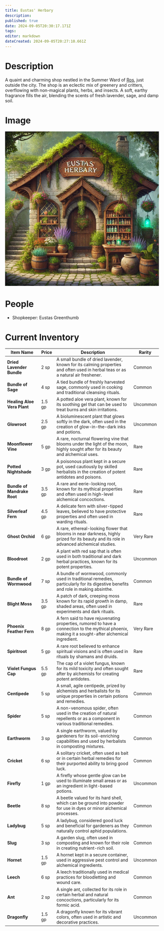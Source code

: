 ```yaml
---
title: Eustas' Herbary
description: 
published: true
date: 2024-09-05T20:30:17.171Z
tags: 
editor: markdown
dateCreated: 2024-09-05T20:27:10.661Z
---
```


# Description
A quaint and charming shop nestled in the Summer Ward of [Ros](/Places/Inversia/Ros), just outside the city. The shop is an eclectic mix of greenery and critters, overflowing with non-magical plants, herbs, and insects. A soft, earthy fragrance fills the air, blending the scents of fresh lavender, sage, and damp soil.

# Image
![eustasherbary.webp](/places/eustasherbary.webp)

# People
- Shopkeeper: Eustas Greenthumb
# Current Inventory
| **Item Name**              | **Price** | **Description**                                                                                                                                   | **Rarity**       |
|----------------------------|-----------|---------------------------------------------------------------------------------------------------------------------------------------------------|------------------|
| **Dried Lavender Bundle**   | 2 sp      | A small bundle of dried lavender, known for its calming properties and often used in herbal teas or as a natural air freshener.                   | Common           |
| **Bundle of Sage**          | 4 sp      | A tied bundle of freshly harvested sage, commonly used in cooking and traditional cleansing rituals.                                               | Common           |
| **Healing Aloe Vera Plant** | 1.5 gp    | A potted aloe vera plant, known for its soothing gel that can be used to treat burns and skin irritations.                                         | Uncommon         |
| **Glowroot**                | 2.5 gp    | A bioluminescent plant that glows softly in the dark, often used in the creation of glow-in-the-dark inks and potions.                              | Uncommon         |
| **Moonflower Vine**         | 5 gp      | A rare, nocturnal flowering vine that blooms under the light of the moon, highly sought after for its beauty and alchemical uses.                  | Rare             |
| **Potted Nightshade**       | 3 gp      | A poisonous plant kept in a secure pot, used cautiously by skilled herbalists in the creation of potent antidotes and poisons.                     | Rare             |
| **Bundle of Mandrake Root** | 3.5 gp    | A rare and eerie-looking root, known for its mythical properties and often used in high-level alchemical concoctions.                              | Rare             |
| **Silverleaf Fern**         | 4.5 gp    | A delicate fern with silver-tipped leaves, believed to have protective properties and often used in warding rituals.                               | Rare             |
| **Ghost Orchid**            | 6 gp      | A rare, ethereal-looking flower that blooms in near darkness, highly prized for its beauty and its role in advanced alchemical studies.            | Very Rare        |
| **Bloodroot**               | 2 gp      | A plant with red sap that is often used in both traditional and dark herbal practices, known for its potent properties.                            | Uncommon         |
| **Bundle of Wormwood**      | 7 sp      | A bundle of wormwood, commonly used in traditional remedies, particularly for its digestive benefits and role in making absinthe.                 | Common           |
| **Blight Moss**             | 3.5 gp    | A patch of dark, creeping moss known for its rapid growth in damp, shaded areas, often used in experiments and dark rituals.                      | Rare             |
| **Phoenix Feather Fern**    | 8 gp      | A fern said to have rejuvenating properties, rumored to have a connection to the mythical phoenix, making it a sought-after alchemical ingredient. | Very Rare        |
| **Spiritroot**              | 5 gp      | A rare root believed to enhance spiritual visions and is often used in rituals by shamans and druids.                                              | Rare             |
| **Violet Fungus Cap**       | 5.5 gp    | The cap of a violet fungus, known for its mild toxicity and often sought after by alchemists for creating potent antidotes.                        | Rare             |
| **Centipede**               | 5 sp      | A small, agile centipede, prized by alchemists and herbalists for its unique properties in certain potions and remedies.                           | Common           |
| **Spider**                  | 5 sp      | A non-venomous spider, often used in the creation of natural repellents or as a component in various traditional remedies.                         | Common           |
| **Earthworm**               | 3 sp      | A single earthworm, valued by gardeners for its soil-enriching capabilities and used by herbalists in composting mixtures.                         | Common           |
| **Cricket**                 | 6 sp      | A solitary cricket, often used as bait or in certain herbal remedies for their purported ability to bring good luck.                               | Common           |
| **Firefly**                 | 1 gp      | A firefly whose gentle glow can be used to illuminate small areas or as an ingredient in light-based potions.                                       | Uncommon         |
| **Beetle**                  | 8 sp      | A beetle valued for its hard shell, which can be ground into powder for use in dyes or minor alchemical processes.                                  | Common           |
| **Ladybug**                 | 5 sp      | A ladybug, considered good luck and beneficial for gardeners as they naturally control aphid populations.                                           | Common           |
| **Slug**                    | 3 sp      | A garden slug, often used in composting and known for their role in creating nutrient-rich soil.                                                    | Common           |
| **Hornet**                  | 1.5 gp    | A hornet kept in a secure container, used in aggressive pest control and alchemical ingredients.                                                   | Uncommon         |
| **Leech**                   | 6 sp      | A leech traditionally used in medical practices for bloodletting and wound care.                                                                    | Common           |
| **Ant**                     | 2 sp      | A single ant, collected for its role in certain herbal and natural concoctions, particularly for its formic acid.                                   | Common           |
| **Dragonfly**               | 1.5 gp    | A dragonfly known for its vibrant colors, often used in artistic and decorative practices.                                                          | Uncommon         |
